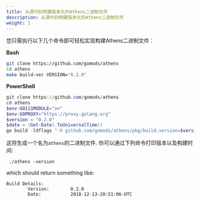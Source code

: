 ```yaml
---
title: 从源代码构建版本化的Athens二进制文件
description: 从源代码构建版本化的Athens二进制文件
weight: 1
---
```

您只需执行以下几个命令即可轻松实现构建Athens二进制文件：

**Bash**
```bash
git clone https://github.com/gomods/athens
cd athens
make build-ver VERSION="0.2.0"
```

**PowerShell**
```PowerShell
git clone https://github.com/gomods/athens
cd athens
$env:GO111MODULE="on"
$env:GOPROXY="https://proxy.golang.org"
$version = "0.2.0"
$date = (Get-Date).ToUniversalTime()
go build -ldflags "-X github.com/gomods/athens/pkg/build.version=$version -X github.com/gomods/athens/pkg/build.buildDate=$date" -o athens ./cmd/proxy
```

这将生成一个名为`athens`的二进制文件. 你可以通过下列命令打印版本以及构建时间:
```console
 ./athens -version
```
which should return something like:
```console
Build Details:
        Version:        0.2.0
        Date:           2018-12-13-20:51:06-UTC
```
